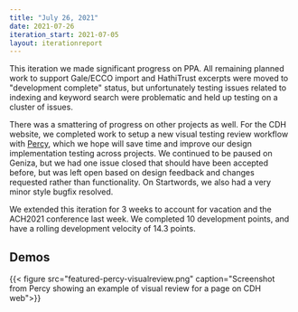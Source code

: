 ```yaml
---
title: "July 26, 2021"
date: 2021-07-26
iteration_start: 2021-07-05
layout: iterationreport
---
```


This iteration we made significant progress on PPA. All remaining planned work to support Gale/ECCO import and HathiTrust excerpts were moved to "development complete" status, but unfortunately testing issues related to indexing and keyword search were problematic and held up testing on a cluster of issues.

There was a smattering of progress on other projects as well. For the CDH website, we completed work to setup a new visual testing review workflow with [Percy](https://percy.io/), which we hope will save time and improve our design implementation testing across projects.  We continued to be paused on Geniza, but we had one issue closed that should have been accepted before, but was left open based on design feedback and changes requested rather than functionality. On Startwords, we also had a very minor style bugfix resolved.

We extended this iteration for 3 weeks to account for vacation and the ACH2021 conference last week. We completed 10 development points, and have a rolling development velocity of 14.3 points.

## Demos
{{< figure src="featured-percy-visualreview.png" caption="Screenshot from Percy showing an example of visual review for a page on CDH web">}}








